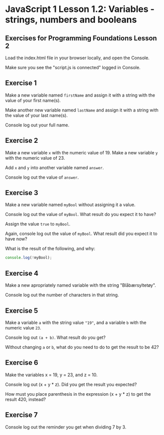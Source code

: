 # JavaScript 1 Lesson 1.2: Variables - strings, numbers and booleans

## Exercises for Programming Foundations Lesson 2

Load the index.html file in your browser locally, and open the Console.

Make sure you see the "script.js is connected" logged in Console.

## Exercise 1
Make a new variable named `firstName` and assign it with a string with the value of your first name(s).

Make another new variable named `lastName` and assign it with  a string with the value of your last name(s).

Console log out your full name.

## Exercise 2
Make a new variable `x` with the numeric value of 19.
Make a new variable `y` with the numeric value of 23.

Add `x` and `y` into another variable named `answer`.

Console log out the value of `answer`.

## Exercise 3
Make a new variable named `myBool` without assigning it a value.

Console log out the value of `myBool`. What result do you expect it to have?

Assign the value `true` to `myBool`.

Again, console log out the value of `myBool`. What result did you expect it to have now?

What is the result of the following, and why:
```js
console.log(!myBool);
```

## Exercise 4
Make a new apropriately named variable with the string "Blåbærsyltetøy".

Console log out the number of characters in that string.

## Exercise 5
Make a variable `a` with the string value `"19"`, and a variable `b` with the numeric value `23`.

Console log out `(a + b)`. What result do you get?

Without changing `a` or `b`, what do you need to do to get the result to be 42?

## Exercise 6
Make the variables x = 19, y = 23, and z = 10.

Console log out (x + y * z). Did you get the result you expected?

How must you place parenthesis in the expression (x + y * z) to get the result 420, instead?

## Exercise 7
Console log out the reminder you get when dividing 7 by 3.
